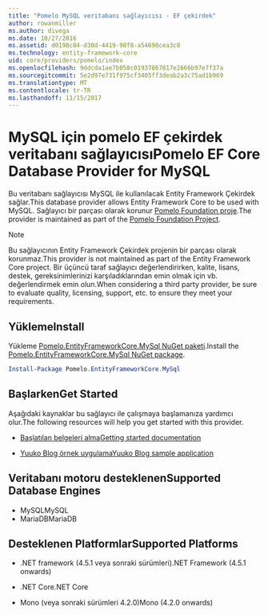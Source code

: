 ```yaml
---
title: "Pomelo MySQL veritabanı sağlayıcısı - EF çekirdek"
author: rowanmiller
ms.author: divega
ms.date: 10/27/2016
ms.assetid: d0198c04-d30d-4419-98f8-a54690cea3c8
ms.technology: entity-framework-core
uid: core/providers/pomelo/index
ms.openlocfilehash: 9ddcda1ae7b058c01937867817e2666b97e7f37a
ms.sourcegitcommit: 5e2d97e731f975cf3405ff3deab2a3c75ad1b969
ms.translationtype: MT
ms.contentlocale: tr-TR
ms.lasthandoff: 11/15/2017
---
```

# <a name="pomelo-ef-core-database-provider-for-mysql"></a><span data-ttu-id="51a74-102">MySQL için pomelo EF çekirdek veritabanı sağlayıcısı</span><span class="sxs-lookup"><span data-stu-id="51a74-102">Pomelo EF Core Database Provider for MySQL</span></span>

<span data-ttu-id="51a74-103">Bu veritabanı sağlayıcısı MySQL ile kullanılacak Entity Framework Çekirdek sağlar.</span><span class="sxs-lookup"><span data-stu-id="51a74-103">This database provider allows Entity Framework Core to be used with MySQL.</span></span> <span data-ttu-id="51a74-104">Sağlayıcı bir parçası olarak korunur [Pomelo Foundation proje](https://github.com/PomeloFoundation/Pomelo.EntityFrameworkCore.MySql).</span><span class="sxs-lookup"><span data-stu-id="51a74-104">The provider is maintained as part of the [Pomelo Foundation Project](https://github.com/PomeloFoundation/Pomelo.EntityFrameworkCore.MySql).</span></span>

> [!NOTE]  
>
> <span data-ttu-id="51a74-105">Bu sağlayıcının Entity Framework Çekirdek projenin bir parçası olarak korunmaz.</span><span class="sxs-lookup"><span data-stu-id="51a74-105">This provider is not maintained as part of the Entity Framework Core project.</span></span> <span data-ttu-id="51a74-106">Bir üçüncü taraf sağlayıcı değerlendirirken, kalite, lisans, destek, gereksinimlerinizi karşıladıklarından emin olmak için vb. değerlendirmek emin olun.</span><span class="sxs-lookup"><span data-stu-id="51a74-106">When considering a third party provider, be sure to evaluate quality, licensing, support, etc. to ensure they meet your requirements.</span></span>

## <a name="install"></a><span data-ttu-id="51a74-107">Yükleme</span><span class="sxs-lookup"><span data-stu-id="51a74-107">Install</span></span>

<span data-ttu-id="51a74-108">Yükleme [Pomelo.EntityFrameworkCore.MySql NuGet paketi](https://www.nuget.org/packages/Pomelo.EntityFrameworkCore.MySql).</span><span class="sxs-lookup"><span data-stu-id="51a74-108">Install the [Pomelo.EntityFrameworkCore.MySql NuGet package](https://www.nuget.org/packages/Pomelo.EntityFrameworkCore.MySql).</span></span>

``` powershell
Install-Package Pomelo.EntityFrameworkCore.MySql
```

## <a name="get-started"></a><span data-ttu-id="51a74-109">Başlarken</span><span class="sxs-lookup"><span data-stu-id="51a74-109">Get Started</span></span>

<span data-ttu-id="51a74-110">Aşağıdaki kaynaklar bu sağlayıcı ile çalışmaya başlamanıza yardımcı olur.</span><span class="sxs-lookup"><span data-stu-id="51a74-110">The following resources will help you get started with this provider.</span></span>
* [<span data-ttu-id="51a74-111">Başlatılan belgeleri alma</span><span class="sxs-lookup"><span data-stu-id="51a74-111">Getting started documentation</span></span>](https://github.com/PomeloFoundation/Pomelo.EntityFrameworkCore.MySql/blob/master/README.md#getting-started)

* [<span data-ttu-id="51a74-112">Yuuko Blog örnek uygulama</span><span class="sxs-lookup"><span data-stu-id="51a74-112">Yuuko Blog sample application</span></span>](https://github.com/PomeloFoundation/YuukoBlog)

## <a name="supported-database-engines"></a><span data-ttu-id="51a74-113">Veritabanı motoru desteklenen</span><span class="sxs-lookup"><span data-stu-id="51a74-113">Supported Database Engines</span></span>

* <span data-ttu-id="51a74-114">MySQL</span><span class="sxs-lookup"><span data-stu-id="51a74-114">MySQL</span></span>
* <span data-ttu-id="51a74-115">MariaDB</span><span class="sxs-lookup"><span data-stu-id="51a74-115">MariaDB</span></span>

## <a name="supported-platforms"></a><span data-ttu-id="51a74-116">Desteklenen Platformlar</span><span class="sxs-lookup"><span data-stu-id="51a74-116">Supported Platforms</span></span>

* <span data-ttu-id="51a74-117">.NET framework (4.5.1 veya sonraki sürümleri)</span><span class="sxs-lookup"><span data-stu-id="51a74-117">.NET Framework (4.5.1 onwards)</span></span>

* <span data-ttu-id="51a74-118">.NET Core</span><span class="sxs-lookup"><span data-stu-id="51a74-118">.NET Core</span></span>

* <span data-ttu-id="51a74-119">Mono (veya sonraki sürümleri 4.2.0)</span><span class="sxs-lookup"><span data-stu-id="51a74-119">Mono (4.2.0 onwards)</span></span>
